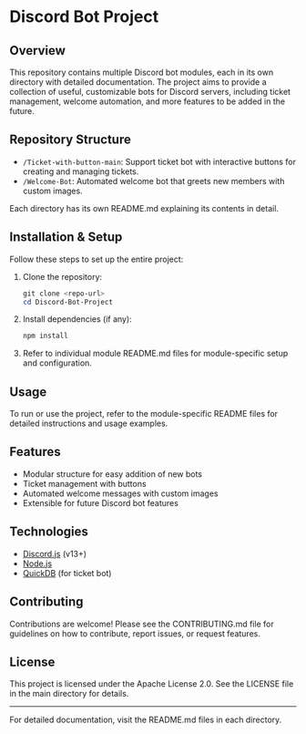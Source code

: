 # Discord Bot Project

## Overview
This repository contains multiple Discord bot modules, each in its own directory with detailed documentation. The project aims to provide a collection of useful, customizable bots for Discord servers, including ticket management, welcome automation, and more features to be added in the future.

## Repository Structure
- `/Ticket-with-button-main`: Support ticket bot with interactive buttons for creating and managing tickets.
- `/Welcome-Bot`: Automated welcome bot that greets new members with custom images.

Each directory has its own README.md explaining its contents in detail.

## Installation & Setup
Follow these steps to set up the entire project:
1. Clone the repository:
   ```powershell
   git clone <repo-url>
   cd Discord-Bot-Project
   ```
2. Install dependencies (if any):
   ```powershell
   npm install
   ```
3. Refer to individual module README.md files for module-specific setup and configuration.

## Usage
To run or use the project, refer to the module-specific README files for detailed instructions and usage examples.

## Features
- Modular structure for easy addition of new bots
- Ticket management with buttons
- Automated welcome messages with custom images
- Extensible for future Discord bot features

## Technologies
- [Discord.js](https://discord.js.org/) (v13+)
- [Node.js](https://nodejs.org/)
- [QuickDB](https://quickdb.js.org/) (for ticket bot)

## Contributing
Contributions are welcome! Please see the CONTRIBUTING.md file for guidelines on how to contribute, report issues, or request features.

## License
This project is licensed under the Apache License 2.0. See the LICENSE file in the main directory for details.

---

For detailed documentation, visit the README.md files in each directory.
